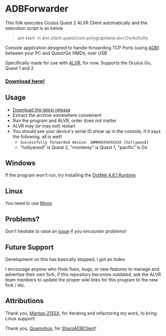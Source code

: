 # ADBForwarder

This folk executes Oculus Quest 2 ALVR Client automatically and the execution script is as below
> am start -n alvr.client.quest/com.polygraphene.alvr.OvrActivity

Console application designed to handle forwarding TCP Ports (using [ADB](https://developer.android.com/studio/command-line/adb)) between your PC and Quest/Go HMDs, over USB

Specifically made for use with [ALVR](https://github.com/alvr-org/ALVR), for now. Supports the Oculus Go, Quest 1 and 2

### [Download here!](https://github.com/AtlasTheProto/ADBForwarder/releases/latest/download/ADBForwarder.zip)

## Usage

* [Download the latest release](https://github.com/AtlasTheProto/ADBForwarder/releases/latest/download/ADBForwarder.zip)
* Extract the archive somewhere convenient
* Run the program and ALVR, order does not matter
* ALVR may (or may not) restart
* You should see your device's serial ID show up in the console, if it says the following, all is well!
    * `Successfully forwarded device: 1WMHHXXXXXXXXX [hollywood]`
    * "hollywood" is Quest 2, "monterey" is Quest 1, "pacific" is Go

## Windows

If the program won't run, try installing the [DotNet 4.6.1 Runtime](https://www.microsoft.com/en-us/download/details.aspx?id=49982)

## Linux

You need to use [Mono](https://www.mono-project.com/download/stable/)

## Problems?

Don't hesitate to raise an [issue](https://github.com/AtlasTheProto/ADBForwarder/issues) if you encounter problems!

## Future Support

Development on this has basically stopped, I got an Index.

I encourage anyone who finds fixes, bugs, or new features to manage and advertise their own fork, if this repository becomes outdated, ask the ALVR team members to update the proper wiki links for this program to the new fork / etc.

## Attributions

Thank you, [Mantas-2155X](https://github.com/Mantas-2155X), for iterating and refactoring my work, to bring Linux support!

Thank you, [Quamotion](https://github.com/quamotion), for [SharpADBClient](https://github.com/quamotion/madb)!
